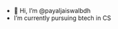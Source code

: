- 👋 Hi, I’m @payaljaiswalbdh
-  I’m currently pursuing btech in CS 
  

<!---
payaljaiswalbdh/payaljaiswalbdh is a ✨ special ✨ repository because its `README.md` (this file) appears on your GitHub profile.
You can click the Preview link to take a look at your changes.
--->
